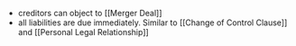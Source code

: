 - creditors can object to [[Merger Deal]]
- all liabilities are due immediately. Similar to [[Change of Control Clause]] and [[Personal Legal Relationship]]
